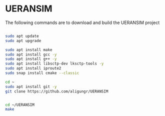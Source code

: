 # UERANSIM #

The following commands are to download and build the UERANSIM project 

``` bash

sudo apt update
sudo apt upgrade

sudo apt install make
sudo apt install gcc -y
sudo apt install g++ -y
sudo apt install libsctp-dev lksctp-tools -y
sudo apt install iproute2
sudo snap install cmake --classic

cd ~
sudo apt install git -y
git clone https://github.com/aligungr/UERANSIM


cd ~/UERANSIM
make

```
